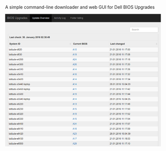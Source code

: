 A simple command-line downloader and web GUI for Dell BIOS Upgrades

![webgui](https://raw.githubusercontent.com/chirtz/dellbios/gh-pages/dellbios.png)

